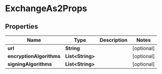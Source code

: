 

# ExchangeAs2Props


## Properties

| Name | Type | Description | Notes |
|------------ | ------------- | ------------- | -------------|
|**url** | **String** |  |  [optional] |
|**encryptionAlgorithms** | **List&lt;String&gt;** |  |  [optional] |
|**signingAlgorithms** | **List&lt;String&gt;** |  |  [optional] |



